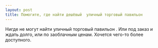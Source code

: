 ```yaml
---
layout: post 
title: Помогите, где найти дешёвый  уличный торговый павильон 
--- 
```

Нигде не могут найти  уличный торговый павильон . Или под заказ и ждать долго, или по заоблачным ценам. Хочется чего-то более доступного.